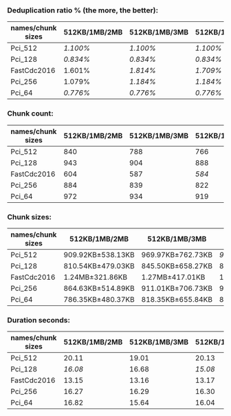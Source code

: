 ### Deduplication ratio % (the more, the better):

| names/chunk sizes | 512KB/1MB/2MB | 512KB/1MB/3MB | 512KB/1MB/4MB | 256KB/1MB/4MB | 512KB/1MB/1.25MB | 512KB/1MB/1.5MB | 512KB/1MB/1.75MB | 768KB/1MB/1.5MB | 512KB/1MB/5MB | 512KB/1MB/8MB |
| --------------- | ----------- | ----------- | ----------- | ----------- | -------------- | ------------- | -------------- | ------------- | ----------- | ----------- |
| Pci_512         | *1.100%*    | *1.100%*    | *1.100%*    | **1.667%**  | 0.403%         | 1.062%        | 1.095%         | 0.828%        | *1.100%*    | *1.100%*    |
| Pci_128         | *0.834%*    | *0.834%*    | *0.834%*    | **1.842%**  | 0.621%         | 0.594%        | 0.694%         | 0.735%        | *0.834%*    | *0.834%*    |
| FastCdc2016     | 1.601%      | *1.814%*    | *1.709%*    | **1.851%**  | 0.847%         | 1.650%        | 1.387%         | 1.276%        | *1.709%*    | *1.709%*    |
| Pci_256         | 1.079%      | *1.184%*    | *1.184%*    | **1.771%**  | 1.142%         | 0.962%        | 1.005%         | 0.391%        | *1.184%*    | *1.184%*    |
| Pci_64          | *0.776%*    | *0.776%*    | *0.776%*    | **1.568%**  | 0.383%         | *0.776%*      | *0.776%*       | 0.000%        | *0.776%*    | *0.776%*    |

### Chunk count:

| names/chunk sizes | 512KB/1MB/2MB | 512KB/1MB/3MB | 512KB/1MB/4MB | 256KB/1MB/4MB | 512KB/1MB/1.25MB | 512KB/1MB/1.5MB | 512KB/1MB/1.75MB | 768KB/1MB/1.5MB | 512KB/1MB/5MB | 512KB/1MB/8MB |
| --------------- | ----------- | ----------- | ----------- | ----------- | -------------- | ------------- | -------------- | ------------- | ----------- | ----------- |
| Pci_512         | 840         | 788         | 766         | 1234        | 930            | 888           | 858            | **698**       | *754*       | *742*       |
| Pci_128         | 943         | 904         | 888         | 1495        | 1020           | 978           | 958            | **745**       | *877*       | *868*       |
| FastCdc2016     | 604         | 587         | *584*       | 613         | 663            | 626           | 610            | 609           | **583**     | **583**     |
| Pci_256         | 884         | 839         | 822         | 1349        | 977            | 927           | 900            | **716**       | *811*       | *801*       |
| Pci_64          | 972         | 934         | 919         | 1572        | 1054           | 1013          | 991            | **759**       | *909*       | *901*       |

### Chunk sizes:

| names/chunk sizes | 512KB/1MB/2MB    | 512KB/1MB/3MB    | 512KB/1MB/4MB      | 256KB/1MB/4MB    | 512KB/1MB/1.25MB   | 512KB/1MB/1.5MB  | 512KB/1MB/1.75MB | 768KB/1MB/1.5MB       | 512KB/1MB/5MB      | 512KB/1MB/8MB    |
| --------------- | ---------------- | ---------------- | ------------------ | ---------------- | ------------------ | ---------------- | ---------------- | --------------------- | ------------------ | ---------------- |
| Pci_512         | 909.92KB±538.13KB | 969.97KB±762.73KB | *997.83KB±910.60KB* | 619.40KB±803.03KB | 821.87KB±315.41KB  | 860.74KB±399.69KB | 890.83KB±473.70KB | 1.07MB±321.10KB       | *1013.71KB±1.02MB* | **1.01MB±1.23MB** |
| Pci_128         | 810.54KB±479.03KB | 845.50KB±658.27KB | 860.74KB±776.68KB  | 511.26KB±662.99KB | 749.35KB±295.96KB  | 781.53KB±368.42KB | 797.85KB±429.32KB | **1.00MB±302.68KB**   | *871.53KB±885.81KB* | *880.57KB±1.05MB* |
| FastCdc2016     | 1.24MB±321.86KB  | 1.27MB±417.01KB  | 1.28MB±473.13KB    | *1.22MB±514.72KB* | **1.13MB±168.36KB** | *1.19MB±236.76KB* | 1.22MB±284.49KB  | 1.23MB±196.36KB       | 1.28MB±484.73KB    | 1.28MB±484.73KB  |
| Pci_256         | 864.63KB±514.89KB | 911.01KB±706.73KB | 929.85KB±836.46KB  | 566.59KB±728.29KB | 782.33KB±304.85KB  | 824.53KB±391.06KB | 849.26KB±460.11KB | **1.04MB±314.95KB**   | *942.46KB±945.43KB* | *954.23KB±1.13MB* |
| Pci_64          | 786.35KB±480.37KB | 818.35KB±655.84KB | 831.70KB±769.76KB  | 486.22KB±648.37KB | 725.18KB±292.49KB  | 754.53KB±366.56KB | 771.28KB±427.93KB | **1007.03KB±304.53KB** | *840.85KB±868.19KB* | *848.32KB±1.02MB* |

### Duration seconds:

| names/chunk sizes | 512KB/1MB/2MB | 512KB/1MB/3MB | 512KB/1MB/4MB | 256KB/1MB/4MB | 512KB/1MB/1.25MB | 512KB/1MB/1.5MB | 512KB/1MB/1.75MB | 768KB/1MB/1.5MB | 512KB/1MB/5MB | 512KB/1MB/8MB |
| --------------- | ----------- | ----------- | ----------- | ----------- | -------------- | ------------- | -------------- | ------------- | ----------- | ----------- |
| Pci_512         | 20.11       | 19.01       | 20.13       | 20.57       | *15.77*        | 20.11         | *18.25*        | 20.10         | 18.28       | **15.11**   |
| Pci_128         | *16.08*     | 16.68       | *15.08*     | 17.24       | 19.37          | **14.94**     | 16.67          | 16.66         | 16.71       | 16.53       |
| FastCdc2016     | 13.15       | 13.16       | 13.17       | 13.17       | **13.14**      | *13.15*       | 13.15          | *13.15*       | 13.92       | 13.95       |
| Pci_256         | 16.27       | 16.29       | 16.30       | 16.76       | *16.27*        | *16.27*       | 16.27          | **16.26**     | 16.31       | 16.47       |
| Pci_64          | 16.82       | 15.64       | 16.04       | 17.37       | **14.17**      | 15.60         | *15.51*        | *15.11*       | 15.64       | 16.81       |
